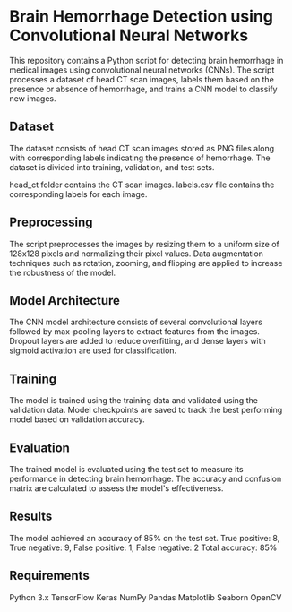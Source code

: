 # Brain Hemorrhage Detection using Convolutional Neural Networks
This repository contains a Python script for detecting brain hemorrhage in medical images using convolutional neural networks (CNNs). The script processes a dataset of head CT scan images, labels them based on the presence or absence of hemorrhage, and trains a CNN model to classify new images.

## Dataset
The dataset consists of head CT scan images stored as PNG files along with corresponding labels indicating the presence of hemorrhage. The dataset is divided into training, validation, and test sets.

head_ct folder contains the CT scan images.
labels.csv file contains the corresponding labels for each image.
## Preprocessing
The script preprocesses the images by resizing them to a uniform size of 128x128 pixels and normalizing their pixel values. Data augmentation techniques such as rotation, zooming, and flipping are applied to increase the robustness of the model.

## Model Architecture
The CNN model architecture consists of several convolutional layers followed by max-pooling layers to extract features from the images. Dropout layers are added to reduce overfitting, and dense layers with sigmoid activation are used for classification.

## Training
The model is trained using the training data and validated using the validation data. Model checkpoints are saved to track the best performing model based on validation accuracy.

## Evaluation
The trained model is evaluated using the test set to measure its performance in detecting brain hemorrhage. The accuracy and confusion matrix are calculated to assess the model's effectiveness.

## Results
The model achieved an accuracy of 85% on the test set.
True positive: 8, True negative: 9, False positive: 1, False negative: 2
Total accuracy: 85%
## Requirements
Python 3.x
TensorFlow
Keras
NumPy
Pandas
Matplotlib
Seaborn
OpenCV
